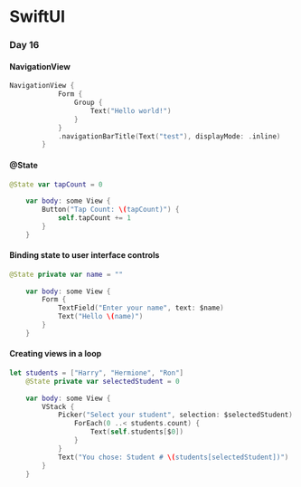 # SwiftUI

### Day 16

#### NavigationView

```swift
NavigationView {
            Form {
                Group {
                    Text("Hello world!")
                }
            }
            .navigationBarTitle(Text("test"), displayMode: .inline)
        }
```



#### @State

```swift
@State var tapCount = 0
    
    var body: some View {
        Button("Tap Count: \(tapCount)") {
            self.tapCount += 1
        }
    }
```



#### Binding state to user interface controls

```swift
@State private var name = ""
    
    var body: some View {
        Form {
            TextField("Enter your name", text: $name)
            Text("Hello \(name)")
        }
    }
```



#### Creating views in a loop

```swift
let students = ["Harry", "Hermione", "Ron"]
    @State private var selectedStudent = 0
    
    var body: some View {
        VStack {
            Picker("Select your student", selection: $selectedStudent) {
                ForEach(0 ..< students.count) {
                    Text(self.students[$0])
                }
            }
            Text("You chose: Student # \(students[selectedStudent])")
        }
    }
```

